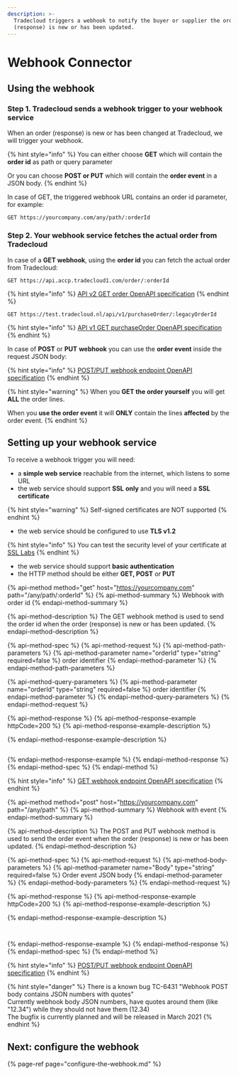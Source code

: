 ```yaml
---
description: >-
  Tradecloud triggers a webhook to notify the buyer or supplier the order
  (response) is new or has been updated.
---
```


# Webhook Connector

## Using the webhook

### Step 1. Tradecloud sends a webhook trigger to your webhook service

When an order \(response\) is new or has been changed at Tradecloud, we will trigger your webhook.

{% hint style="info" %}
You can either choose **GET** which will contain the **order id** as path or query parameter

Or you can choose **POST or PUT** which will contain the **order event** in a JSON body.
{% endhint %}

In case of GET,  the triggered webhook URL contains an order id parameter, for example:

```text
GET https://yourcompany.com/any/path/:orderId
```

### Step 2. Your webhook service fetches the actual order from Tradecloud

In case of a **GET webhook**, using the **order id** you can fetch the actual order from Tradecloud:

```text
GET https://api.accp.tradecloud1.com/order/:orderId
```

{% hint style="info" %}
[API v2 GET order OpenAPI specification](https://swagger-ui.accp.tradecloud1.com/?url=https://api.accp.tradecloud1.com/v2/order/specs.yaml#/order/getOrderByIdRoute)
{% endhint %}

```text
GET https://test.tradecloud.nl/api/v1/purchaseOrder/:legacyOrderId
```

{% hint style="info" %}
[API v1 GET purchaseOrder OpenAPI specification](https://test.tradecloud.nl/api/v1/docs#!/Purchase_order_API/getOrder)
{% endhint %}

In case of **POST** or **PUT** **webhook** you can use the **order event** inside the request JSON body:

{% hint style="info" %}
[POST/PUT webhook endpoint OpenAPI specification](https://swagger-ui.accp.tradecloud1.com/?url=https://api.accp.tradecloud1.com/v2/order-webhook-client/specs.yaml#/order-webhook%20endpoints/webhookPost)
{% endhint %}

{% hint style="warning" %}
When you **GET the order yourself** you will get **ALL** the order lines. 

When you **use the order event** it will **ONLY** contain the lines **affected** by the order event.
{% endhint %}

## Setting up your webhook service

To receive a webhook trigger you will need:

* a **simple web service** reachable from the internet, which listens to some URL
* the web service should support **SSL** **only** and you will need a **SSL certificate**

{% hint style="warning" %}
Self-signed certificates are NOT supported
{% endhint %}

* the web service should be configured to use **TLS v1.2**

{% hint style="info" %}
You can test the security level of your certificate at [SSL Labs](https://www.ssllabs.com/ssltest/)
{% endhint %}

* the web service should support **basic authentication**
* the HTTP method should be either **GET, POST** or **PUT**

{% api-method method="get" host="https://yourcompany.com" path="/any/path/:orderId" %}
{% api-method-summary %}
Webhook with order id
{% endapi-method-summary %}

{% api-method-description %}
The GET webhook method is used to send the order id when the order \(response\) is new or has been updated.
{% endapi-method-description %}

{% api-method-spec %}
{% api-method-request %}
{% api-method-path-parameters %}
{% api-method-parameter name="orderId" type="string" required=false %}
order identifier
{% endapi-method-parameter %}
{% endapi-method-path-parameters %}

{% api-method-query-parameters %}
{% api-method-parameter name="orderId" type="string" required=false %}
order identifier
{% endapi-method-parameter %}
{% endapi-method-query-parameters %}
{% endapi-method-request %}

{% api-method-response %}
{% api-method-response-example httpCode=200 %}
{% api-method-response-example-description %}

{% endapi-method-response-example-description %}

```

```
{% endapi-method-response-example %}
{% endapi-method-response %}
{% endapi-method-spec %}
{% endapi-method %}

{% hint style="info" %}
[GET webhook endpoint OpenAPI specification](https://swagger-ui.accp.tradecloud1.com/?url=https://api.accp.tradecloud1.com/v2/order-webhook-client/specs.yaml#/order-webhook%20endpoints/webhookGet)
{% endhint %}

{% api-method method="post" host="https://yourcompany.com" path="/any/path" %}
{% api-method-summary %}
Webhook with event
{% endapi-method-summary %}

{% api-method-description %}
The POST and PUT webhook method is used to send the order event when the order \(response\) is new or has been updated.
{% endapi-method-description %}

{% api-method-spec %}
{% api-method-request %}
{% api-method-body-parameters %}
{% api-method-parameter name="Body" type="string" required=false %}
Order event JSON body
{% endapi-method-parameter %}
{% endapi-method-body-parameters %}
{% endapi-method-request %}

{% api-method-response %}
{% api-method-response-example httpCode=200 %}
{% api-method-response-example-description %}

{% endapi-method-response-example-description %}

```


```
{% endapi-method-response-example %}
{% endapi-method-response %}
{% endapi-method-spec %}
{% endapi-method %}

{% hint style="info" %}
[POST/PUT webhook endpoint OpenAPI specification](https://swagger-ui.accp.tradecloud1.com/?url=https://api.accp.tradecloud1.com/v2/order-webhook-client/specs.yaml#/order-webhook%20endpoints/webhookPost)
{% endhint %}

{% hint style="danger" %}
There is a known bug TC-6431 "Webhook POST body contains JSON numbers with quotes"   
Currently webhook body JSON numbers,  have quotes around them \(like "12.34"\) while they should not have them \(12.34\)  
The bugfix is currently planned and will be released in March  2021
{% endhint %}

## Next: configure the webhook

{% page-ref page="configure-the-webhook.md" %}

